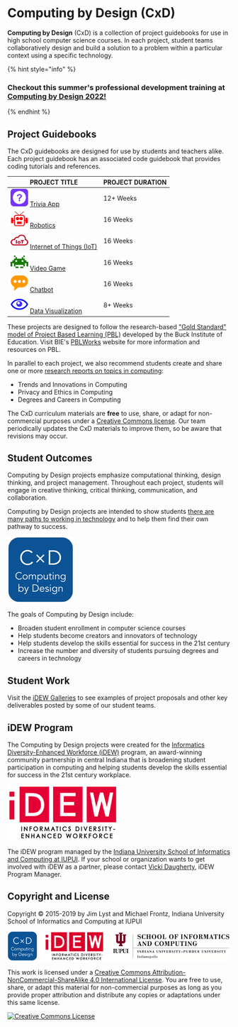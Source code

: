 # Computing by Design (CxD)

**Computing by Design** (CxD) is a collection of project guidebooks for use in high school computer science courses. In each project, student teams collaboratively design and build a solution to a problem within a particular context using a specific technology.

{% hint style="info" %}
### Checkout this summer's professional development training at [Computing by Design 2022!](https://app.gitbook.com/o/-LDgWzgr7Eid1Qwx0rfN/s/KaUwYmDa4QuxXnmkymd5/)
{% endhint %}

## Project Guidebooks

The CxD guidebooks are designed for use by students and teachers alike. Each project guidebook has an associated code guidebook that provides coding tutorials and references.

| PROJECT TITLE                                                                                                     | PROJECT DURATION |
| ----------------------------------------------------------------------------------------------------------------- | ---------------- |
| ![](.gitbook/assets/trivia-app-icon.png) [Trivia App](https://docs.idew.org/project-trivia-app/)                  | 12+ Weeks        |
| ![](.gitbook/assets/robotics-icon.png) [Robotics](https://docs.idew.org/project-robotics/)                        | 16 Weeks         |
| ![](.gitbook/assets/iot-icon.png) [Internet of Things (IoT)](https://docs.idew.org/project-internet-of-things/)   | 16 Weeks         |
| ![](.gitbook/assets/video-game-icon.png) [Video Game](https://docs.idew.org/project-video-game/)                  | 16 Weeks         |
| ![](.gitbook/assets/chatbot-icon.png) [Chatbot ](https://docs.idew.org/project-chatbot/)                          | 16 Weeks         |
| ![](.gitbook/assets/dashboard-icon.png) [Data Visualization](https://docs.idew.org/project-data-visualization-2/) | 8+ Weeks         |

These projects are designed to follow the research-based ["Gold Standard" model of Project Based Learning (PBL)](https://www.pblworks.org/what-is-pbl) developed by the Buck Institute of Education. Visit BIE's [PBLWorks](https://www.pblworks.org) website for more information and resources on PBL.

In parallel to each project, we also recommend students create and share one or more [research reports on topics in computing](https://docs.idew.org/research-topics-in-computing/):

* Trends and Innovations in Computing
* Privacy and Ethics in Computing
* Degrees and Careers in Computing

The CxD curriculum materials are **free** to use, share, or adapt for non-commercial purposes under a [Creative Commons license](https://creativecommons.org/licenses/by-nc-sa/4.0/). Our team periodically updates the CxD materials to improve them, so be aware that revisions may occur.

## Student Outcomes

Computing by Design projects emphasize computational thinking, design thinking, and project management. Throughout each project, students will engage in creative thinking, critical thinking, communication, and collaboration.

Computing by Design projects are intended to show students [there are many paths to working in technology](https://techpoint.org/jobs-in-tech/) and to help them find their own pathway to success.

![](.gitbook/assets/cxd-logo-square-150px.png)

The goals of Computing by Design include:

* Broaden student enrollment in computer science courses
* Help students become creators and innovators of technology
* Help students develop the skills essential for success in the 21st century
* Increase the number and diversity of students pursuing degrees and careers in technology

## Student Work

Visit the [iDEW Galleries](https://galleries.idew.org) to see examples of project proposals and other key deliverables posted by some of our student teams.

## iDEW Program

The Computing by Design projects were created for the [Informatics Diversity-Enhanced Workforce (iDEW)](https://soic.iupui.edu/idew/) program, an award-winning community partnership in central Indiana that is broadening student participation in computing and helping students develop the skills essential for success in the 21st century workplace.

![](.gitbook/assets/idew-logo-250x125.png)

The iDEW program managed by the [Indiana University School of Informatics and Computing at IUPUI](https://soic.iupui.edu). If your school or organization wants to get involved with iDEW as a partner, please contact [Vicki Daugherty](https://soic.iupui.edu/people/vicki-daugherty/), iDEW Program Manager.

## Copyright and License

Copyright © 2015-2019 by Jim Lyst and Michael Frontz, Indiana University School of Informatics and Computing at IUPUI

![](.gitbook/assets/cxd-idew-soic-logo.png)

This work is licensed under a [Creative Commons Attribution-NonCommercial-ShareAlike 4.0 International License](http://creativecommons.org/licenses/by-nc-sa/4.0/). You are free to use, share, or adapt this material for non-commercial purposes as long as you provide proper attribution and distribute any copies or adaptations under this same license.

[![Creative Commons License](https://i.creativecommons.org/l/by-nc-sa/4.0/88x31.png)](http://creativecommons.org/licenses/by-nc-sa/4.0/)
